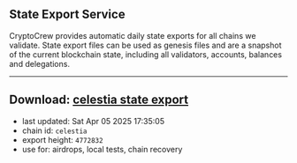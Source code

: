 ## State Export Service
CryptoCrew provides automatic daily state exports for all chains we validate. State export files can be used as genesis files and are a snapshot of the current blockchain state, including all validators, accounts, balances and delegations.

---
**Download: [celestia state export](https://dl-eu2.ccvalidators.com/SERVICE/celestia/celestia_export_4772832.json)**
---

- last updated: Sat Apr 05 2025 17:35:05
- chain id: `celestia`
- export height: `4772832`
- use for: airdrops, local tests, chain recovery
